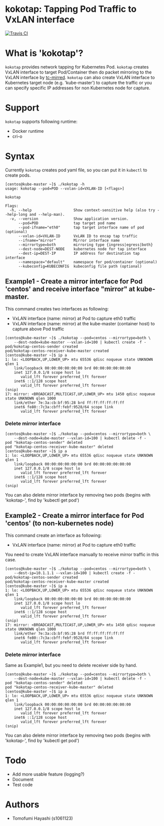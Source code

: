 # kokotap: Tapping Pod Traffic to VxLAN interface
[![Travis CI](https://travis-ci.org/redhat-nfvpe/kokotap.svg?branch=master)](https://travis-ci.org/redhat-nfvpe/kokotap/builds)

# What is 'kokotap'?

`kokotap` provides network tapping for Kubernetes Pod. `kokotap` creates VxLAN interface to target Pod/Container then do packet mirroring to the VxLAN interface by [tc-mirred](http://man7.org/linux/man-pages/man8/tc-mirred.8.html). `kokotap` can also create VxLAN interface to Kubernetes target node (e.g. 'kube-master') to capture the traffic or you can specify specific IP addresses for non Kubernetes node for capture.

# Support

`kokotap` supports following runtime:

- Docker runtime
- cri-o 

# Syntax

Currently `kokotap` creates pod yaml file, so you can put it in `kubectl` to create pods.

```
[centos@kube-master ~]$ ./kokotap -h
usage: kokotap --pod=POD --vxlan-id=VXLAN-ID [<flags>]

kokotap

Flags:
  -h, --help                   Show context-sensitive help (also try --help-long and --help-man).
  -v, --version                Show application version.
      --pod=POD                tap target pod name
      --pod-ifname="eth0"      tap target interface name of pod (optional)
      --vxlan-id=VXLAN-ID      VxLAN ID to encap tap traffic
      --ifname="mirror"        Mirror interface name
      --mirrortype=both        mirroring type {ingress|egress|both}
      --dest-node=DEST-NODE    kubernetes node for tap interface
      --dest-ip=DEST-IP        IP address for destination tap interface
      --namespace="default"    namespace for pod/container (optional)
      --kubeconfig=KUBECONFIG  kubeconfig file path (optional)
```

## Example1 - Create a mirror interface for Pod 'centos' and receive interface "mirror" at kube-master.

This command creates two interfaces as following:

- VxLAN interface (name: mirror) at Pod to capture eth0 traffic
- VxLAN interface (name: mirror) at the kube-master (container host) to capture above Pod traffic

```
[centos@kube-master ~]$ ./kokotap --pod=centos --mirrortype=both \
    --dest-node=kube-master --vxlan-id=100 | kubectl create -f -
pod/kokotap-centos-sender created
pod/kokotap-centos-receiver-kube-master created
[centos@kube-master ~]$ ip a
1: lo: <LOOPBACK,UP,LOWER_UP> mtu 65536 qdisc noqueue state UNKNOWN qlen 1
    link/loopback 00:00:00:00:00:00 brd 00:00:00:00:00:00
    inet 127.0.0.1/8 scope host lo
       valid_lft forever preferred_lft forever
    inet6 ::1/128 scope host 
       valid_lft forever preferred_lft forever
(snip)
17: mirror: <BROADCAST,MULTICAST,UP,LOWER_UP> mtu 1450 qdisc noqueue state UNKNOWN qlen 1000
    link/ether 7e:3a:cb:bf:95:28 brd ff:ff:ff:ff:ff:ff
    inet6 fe80::7c3a:cbff:febf:9528/64 scope link 
       valid_lft forever preferred_lft forever
```

### Delete mirror interface

```
[centos@kube-master ~]$ ./kokotap --pod=centos --mirrortype=both \
    --dest-node=kube-master --vxlan-id=100 | kubectl delete -f -
pod "kokotap-centos-sender" deleted
pod "kokotap-centos-receiver-kube-master" deleted
[centos@kube-master ~]$ ip a
1: lo: <LOOPBACK,UP,LOWER_UP> mtu 65536 qdisc noqueue state UNKNOWN qlen 1
    link/loopback 00:00:00:00:00:00 brd 00:00:00:00:00:00
    inet 127.0.0.1/8 scope host lo
       valid_lft forever preferred_lft forever
    inet6 ::1/128 scope host 
       valid_lft forever preferred_lft forever
(snip)
```

You can also delete mirror interface by removing two pods (begins with 'kokotap-', find by 'kubectl get pod')

## Example2 - Create a mirror interface for Pod 'centos' (to non-kubernetes node)

This command create an interface as following:

- VxLAN interface (name: mirror) at Pod to capture eth0 traffic

You need to create VxLAN interface manually to receive mirror traffic in this case.

```
[centos@kube-master ~]$ ./kokotap --pod=centos --mirrortype=both \
    --dest-ip=10.1.1.1 --vxlan-id=100 | kubectl create -f -
pod/kokotap-centos-sender created
pod/kokotap-centos-receiver-kube-master created
[centos@kube-master ~]$ ip a
1: lo: <LOOPBACK,UP,LOWER_UP> mtu 65536 qdisc noqueue state UNKNOWN qlen 1
    link/loopback 00:00:00:00:00:00 brd 00:00:00:00:00:00
    inet 127.0.0.1/8 scope host lo
       valid_lft forever preferred_lft forever
    inet6 ::1/128 scope host 
       valid_lft forever preferred_lft forever
(snip)
17: mirror: <BROADCAST,MULTICAST,UP,LOWER_UP> mtu 1450 qdisc noqueue state UNKNOWN qlen 1000
    link/ether 7e:3a:cb:bf:95:28 brd ff:ff:ff:ff:ff:ff
    inet6 fe80::7c3a:cbff:febf:9528/64 scope link 
       valid_lft forever preferred_lft forever
```

### Delete mirror interface

Same as Example1, but you need to delete receiver side by hand.

```
[centos@kube-master ~]$ ./kokotap --pod=centos --mirrortype=both \
    --dest-node=kube-master --vxlan-id=100 | kubectl delete -f -
pod "kokotap-centos-sender" deleted
pod "kokotap-centos-receiver-kube-master" deleted
[centos@kube-master ~]$ ip a
1: lo: <LOOPBACK,UP,LOWER_UP> mtu 65536 qdisc noqueue state UNKNOWN qlen 1
    link/loopback 00:00:00:00:00:00 brd 00:00:00:00:00:00
    inet 127.0.0.1/8 scope host lo
       valid_lft forever preferred_lft forever
    inet6 ::1/128 scope host 
       valid_lft forever preferred_lft forever
(snip)
```

You can also delete mirror interface by removing two pods (begins with 'kokotap-', find by 'kubectl get pod')

# Todo
- Add more usable feature (logging?)
- Document
- Test code

# Authors
- Tomofumi Hayashi (s1061123)

